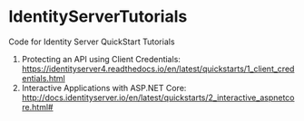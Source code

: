 # IdentityServerTutorials

Code for Identity Server QuickStart Tutorials

1. Protecting an API using Client Credentials: https://identityserver4.readthedocs.io/en/latest/quickstarts/1_client_credentials.html
2. Interactive Applications with ASP.NET Core: http://docs.identityserver.io/en/latest/quickstarts/2_interactive_aspnetcore.html#


